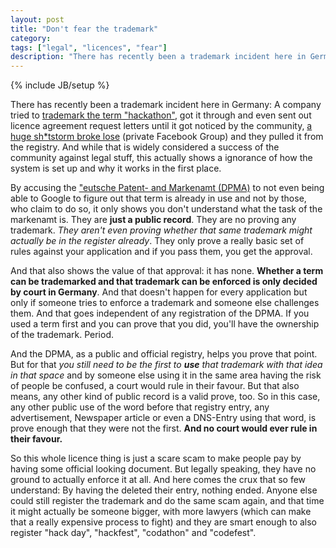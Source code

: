 ```yaml
---
layout: post
title: "Don't fear the trademark"
category: 
tags: ["legal", "licences", "fear"]
description: "There has recently been a trademark incident here in Germany: A company tried to [trademark the term \"hackathon\"](http://thenextweb.com/insider/2013/05/03/the-word-hackathon-has-been-trademarked-in-germany/), got it through and even sent out licence agreement request letters until it got noticed by the community, [a huge sh_tstorm broke lose](http://thenextweb.com/insider/2013/05/03/the-word-hackathon-has-been-trademarked-in-germany/) (private Facebook Group) and they pulled it from the registry. And while that is widely considered a success of the community against legal stuff, this actually shows a ignorance of how the system is set up and why it works in the first place."
---
```

{% include JB/setup %}

There has recently been a trademark incident here in Germany: A company tried to [trademark the term \"hackathon\"](http://thenextweb.com/insider/2013/05/03/the-word-hackathon-has-been-trademarked-in-germany/), got it through and even sent out licence agreement request letters until it got noticed by the community, [a huge sh\*tstorm broke lose](http://thenextweb.com/insider/2013/05/03/the-word-hackathon-has-been-trademarked-in-germany/) (private Facebook Group) and they pulled it from the registry. And while that is widely considered a success of the community against legal stuff, this actually shows a ignorance of how the system is set up and why it works in the first place.

By accusing the ["eutsche Patent- and Markenamt (DPMA)](http://www.dpma.de/) to not even being able to Google to figure out that term is already in use and not by those, who claim to do so, it only shows you don't understand what the task of the markenamt is. They are **just a public record**. They are no proving any trademark. _They aren't even proving whether that same trademark might actually be in the register already_. They only prove a really basic set of rules against your application and if you pass them, you get the approval.

And that also shows the value of that approval: it has none. **Whether a term can be trademarked and that trademark can be enforced is only decided by court in Germany**. And that doesn't happen for every application but only if someone tries to enforce a trademark and someone else challenges them. And that goes independent of any registration of the DPMA. If you used a term first and you can prove that you did, you'll have the ownership of the trademark. Period.

And the DPMA, as a public and official registry, helps you prove that point. But for that _you still need to be the first to **use** that trademark with that idea in that space_ and by someone else using it in the same area having the risk of people be confused, a court would rule in their favour. But that also means, any other kind of public record is a valid prove, too. So in this case, any other public use of the word before that registry entry, any advertisement, Newspaper article or even a DNS-Entry using that word, is prove enough that they were not the first. **And no court would ever rule in their favour.**

So this whole licence thing is just a scare scam to make people pay by having some official looking document. But legally speaking, they have no ground to actually enforce it at all. And here comes the crux that so few understand: By having the deleted their entry, nothing ended. Anyone else could still register the trademark and do the same scam again, and that time it might actually be someone bigger, with more lawyers (which can make that a really expensive process to fight) and they are smart enough to also register "hack day", "hackfest", "codathon" and "codefest".

